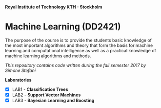 #### Royal Institute of Technology KTH - Stockholm
# Machine Learning (DD2421)
The purpose of the course is to provide the students basic knowledge of the most important algorithms and theory that form the basis for machine learning and computational intelligence as well as a practical knowledge of machine learning algorithms and methods.

_This repository contains code written during the fall semester 2017 by Simone Stefani_

__Laboratories__
- [x] LAB1 - **Classification Trees**
- [x] LAB2 - **Support Vector Machines**
- [x] LAB3 - **Bayesian Learning and Boosting**

